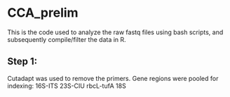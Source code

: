 # CCA_prelim
This is the code used to analyze the raw fastq files using bash scripts, and subsequently compile/filter the data in R.

## Step 1:
Cutadapt was used to remove the primers.
Gene regions were pooled for indexing:
16S-ITS
23S-CIU
rbcL-tufA
18S
